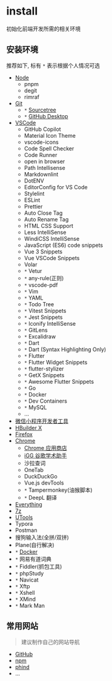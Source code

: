 # install

初始化前端开发所需的相关环境

## 安装环境

推荐如下, 标有 `*` 表示根据个人情况可选

- [Node](https://nodejs.org/zh-cn)
  - pnpm
  - degit
  - rimraf
- [Git](https://git-scm.com/)
  - `*` [Sourcetree](https://www.sourcetreeapp.com/)
  - `*` [GitHub Desktop](https://desktop.github.com/)
- [VSCode](https://code.visualstudio.com/)
  - GitHub Copilot
  - Material Icon Theme
  - vscode-icons
  - Code Spell Checker
  - Code Runner
  - open in browser
  - Path Intellisense
  - Markdownlint
  - DotENV
  - EditorConfig for VS Code
  - Stylelint
  - ESLint
  - Prettier
  - Auto Close Tag
  - Auto Rename Tag
  - HTML CSS Support
  - Less IntelliSense
  - WindiCSS IntelliSense
  - JavaScript (ES6) code snippets
  - Vue 3 Snippets
  - Vue VSCode Snippets
  - Volar
  - `*` Vetur
  - `*` any-rule(正则)
  - `*` vscode-pdf
  - `*` Vim
  - `*` YAML
  - `*` Todo Tree
  - `*` Vitest Snippets
  - `*` Jest Snippets
  - `*` Iconify IntelliSense
  - `*` GitLens
  - `*` Excalidraw
  - `*` Dart
  - `*` Dart (Syntax Highlighting Only)
  - `*` Flutter
  - `*` Flutter Widget Snippets
  - `*` flutter-stylizer
  - `*` GetX Snippets
  - `*` Awesome Flutter Snippets
  - `*` Go
  - `*` Docker
  - `*` Dev Containers
  - `*` MySQL
  - ...
- [微信小程序开发者工具](https://developers.weixin.qq.com/miniprogram/dev/devtools/download.html)
- [HBuilder X](https://dcloud.io/hbuilderx.html)
- [Firefox](https://www.mozilla.org/en-US/firefox/new/)
- [Chrome](https://www.google.com/chrome/)
  - [Chrome 应用商店](https://chrome.google.com/webstore/category/extensions?hl=zh-CN)
  - [iGG 谷歌学术助手](https://chrome.google.com/webstore/detail/igg%E8%B0%B7%E6%AD%8C%E5%AD%A6%E6%9C%AF%E5%8A%A9%E6%89%8B/ncldcbhpeplkfijdhnoepdgdnmjkckij?hl=zh-CN)
  - 沙拉查词
  - OneTab
  - DuckDuckGo
  - Vue.js devTools
  - `*` Tampermonkey(油猴脚本)
  - `*` DeepL 翻译
- [Everything](https://www.voidtools.com/zh-cn/downloads/)
- [7z](https://www.7-zip.org/)
- [UTools](https://u.tools/)
- Typora
- Postman
- 搜狗输入法(全拼/双拼)
- Plane(自行解决)
- `*` [Docker](https://www.docker.com/)
- `*` 网易有道词典
- `*` Fiddler(抓包工具)
- `*` phpStudy
- `*` Navicat
- `*` Xftp
- `*` Xshell
- `*` XMind
- `*` Mark Man

## 常用网站

> 建议制作自己的网站导航

- [GitHub](https://github.com/)
- [npm](https://www.npmjs.com/)
- [phind](https://www.phind.com/)
- ...
